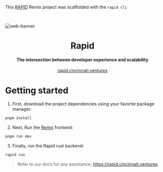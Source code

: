 This [RAPID](https://rapid.cincinnati.ventures/) Remix project was scaffolded with the `rapid cli`

</br>

![web-banner](https://user-images.githubusercontent.com/68653294/218370294-a4bcaef6-087c-489e-8748-0b2eea0fcb90.jpg)
<h1 align='center'>Rapid</h1>
<h4 align='center'>The intersection between developer experience and scalability</h4>
<div align='center'>
    <a href='https://rapid.cincinnati.ventures/' target='_blank'>rapid.cincinnati.ventures</a>
</div>

# Getting started
1. First, download the project dependencies using your favorite package manager:
```bash
pnpm install
```

2. Next, Run the [Remix](https://remix.run) frontend:
```bash
pnpm run dev
```

3. Finally, run the Rapid rust backend:
```bash
rapid run
```

> Refer to our docs for any assistance: https://rapid.cincinnati.ventures

